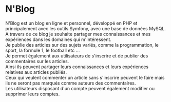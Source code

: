 # N'Blog

N'Blog est un blog en ligne et personnel, développé en PHP et principalement avec les outils Symfony, avec une base de données MySQL.  
A travers de ce blog je souhaite partager mes connaissances et mes expériences dans les domaines qui m'intéressent.  
Je publie des articles sur des sujets variés, comme la programmation, le sport, la formule 1, le football etc ...  
Je permet également aux utilisateurs de s'inscrire et de publier des commentaires sur les articles.  
Ainsi ils peuvent partager leurs connaissances et leurs expériences relatives aux articles publiés.  
Ceux qui veulent commenter un article sans s'inscrire peuvent le faire mais ils ne seront pas marqués comme auteurs des commentaires.  
Les utilisateurs disposant d'un compte peuvent également modifier ou supprimer leurs comptes.